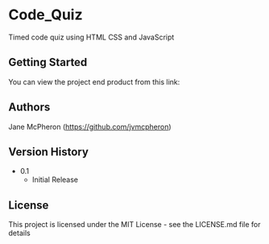# Code_Quiz
Timed code quiz using HTML CSS and JavaScript

## Getting Started

You can view the project end product from this link: 

## Authors

Jane McPheron (https://github.com/jvmcpheron)

## Version History

* 0.1
    * Initial Release

## License

This project is licensed under the MIT License - see the LICENSE.md file for details

